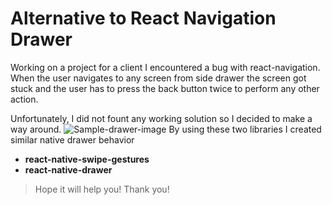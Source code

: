 # Alternative to React Navigation Drawer

Working on a project for a client I encountered a bug with react-navigation. When the user navigates to any screen from side drawer the screen got stuck and the user has to press the back button twice to perform any other action.

Unfortunately, I did not fount any working solution so I decided to make a way around.
![Sample-drawer-image](https://i.imgur.com/mzhsu80.gif)
By using these two libraries I created similar native drawer behavior

 - **react-native-swipe-gestures**
 - **react-native-drawer**

> Hope it will help you!
> Thank you!
